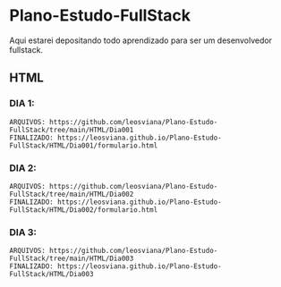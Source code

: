 # Plano-Estudo-FullStack
Aqui estarei depositando todo aprendizado para ser um desenvolvedor fullstack.

## HTML
  ### DIA 1:  
    ARQUIVOS: https://github.com/leosviana/Plano-Estudo-FullStack/tree/main/HTML/Dia001  
    FINALIZADO: https://leosviana.github.io/Plano-Estudo-FullStack/HTML/Dia001/formulario.html

  ### DIA 2:  
    ARQUIVOS: https://github.com/leosviana/Plano-Estudo-FullStack/tree/main/HTML/Dia002  
    FINALIZADO: https://leosviana.github.io/Plano-Estudo-FullStack/HTML/Dia002/formulario.html

  ### DIA 3:  
    ARQUIVOS: https://github.com/leosviana/Plano-Estudo-FullStack/tree/main/HTML/Dia003  
    FINALIZADO: https://leosviana.github.io/Plano-Estudo-FullStack/HTML/Dia003